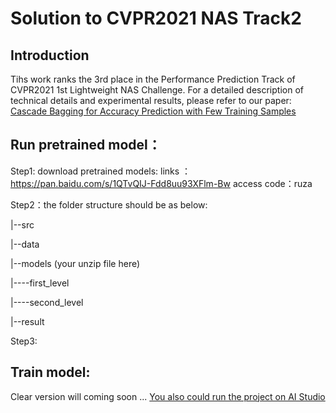 # Solution to CVPR2021 NAS Track2

## Introduction
Tihs work ranks the 3rd place in the Performance Prediction Track of CVPR2021 1st Lightweight NAS Challenge.
For a detailed description of technical details and experimental results, please refer to our paper:
[Cascade Bagging for Accuracy Prediction with Few Training Samples](https://arxiv.org/)


## Run pretrained model：
Step1: download pretrained models: 
links ：https://pan.baidu.com/s/1QTvQIJ-Fdd8uu93XFlm-Bw 
access code：ruza

Step2：the folder structure should be as below:

|--src

|--data

|--models (your unzip file here)

|----first_level

|----second_level

|--result

Step3:



## Train model:
 Clear version will coming soon ...
 [You also could run the project on AI Studio ](https://aistudio.baidu.com/aistudio/projectdetail/1968445) 

